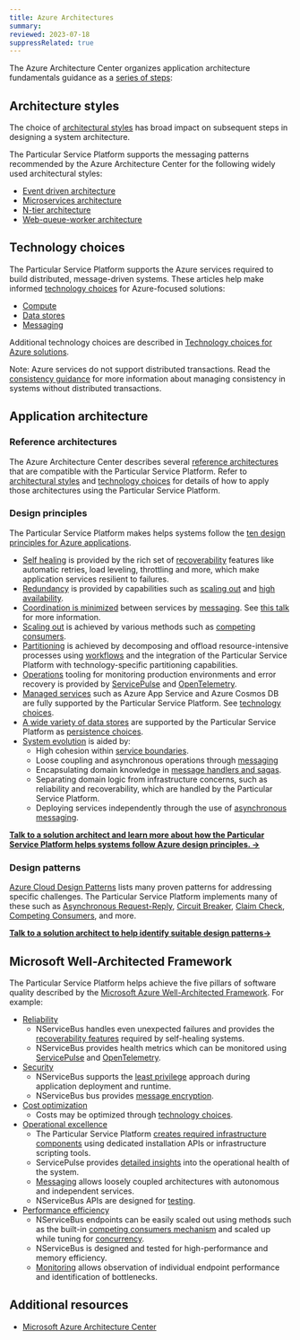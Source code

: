 ```yaml
---
title: Azure Architectures
summary:
reviewed: 2023-07-18
suppressRelated: true
---
```




The Azure Architecture Center organizes application architecture fundamentals guidance as a [series of steps](https://learn.microsoft.com/en-us/azure/architecture/guide/#how-this-guidance-is-structured):

## Architecture styles

The choice of [architectural styles](https://learn.microsoft.com/en-us/azure/architecture/guide/architecture-styles/) has broad impact on subsequent steps in designing a system architecture.

The Particular Service Platform supports the messaging patterns recommended by the Azure Architecture Center for the following widely used architectural styles:

* [Event driven architecture](/architecture/azure/event-driven-architecture.md)
* [Microservices architecture](/architecture/azure/microservices.md)
* [N-tier architecture](/architecture/azure/n-tier.md)
* [Web-queue-worker architecture](/architecture/azure/web-queue-worker.md)

## Technology choices

The Particular Service Platform supports the Azure services required to build distributed, message-driven systems. These articles help make informed [technology choices](https://learn.microsoft.com/en-us/azure/architecture/guide/#technology-choices) for Azure-focused solutions:

* [Compute](/architecture/azure/compute.md)
* [Data stores](/architecture/azure/data-stores.md)
* [Messaging](/architecture/azure/messaging.md)

Additional technology choices are described in [Technology choices for Azure solutions](https://learn.microsoft.com/en-us/azure/architecture/guide/technology-choices/technology-choices-overview).

Note: Azure services do not support distributed transactions. Read the [consistency guidance](/architecture/consistency.md) for more information about managing consistency in systems without distributed transactions.

## Application architecture

### Reference architectures

The Azure Architecture Center describes several [reference architectures](https://learn.microsoft.com/en-us/azure/architecture/browse/?filter=reference-architecture) that are compatible with the Particular Service Platform. Refer to [architectural styles](#architecture-styles) and [technology choices](#technology-choices) for details of how to apply those architectures using  the Particular Service Platform.

### Design principles

The Particular Service Platform makes helps systems follow the [ten design principles for Azure applications](https://learn.microsoft.com/en-us/azure/architecture/guide/design-principles/).

* [Self healing](https://learn.microsoft.com/en-us/azure/architecture/guide/design-principles/self-healing) is provided by the rich set of [recoverability](/architecture/recoverability.md) features like automatic retries, load leveling, throttling and more, which make application services resilient to failures.
* [Redundancy](https://learn.microsoft.com/en-us/azure/architecture/guide/design-principles/redundancy) is provided by capabilities such as [scaling out](/nservicebus/scaling.md#scaling-out-to-multiple-nodes) and [high availability](/nservicebus/scaling.md#high-availability).
* [Coordination is minimized](https://learn.microsoft.com/en-us/azure/architecture/guide/design-principles/minimize-coordination) between services by [messaging](/architecture/messaging.md). See [this talk](https://www.youtube.com/watch?v=0TYbHVc2yWI) for more information.
* [Scaling out](https://learn.microsoft.com/en-us/azure/architecture/guide/design-principles/scale-out) is achieved by various methods such as [competing consumers](/nservicebus/scaling.md#scaling-out-to-multiple-nodes-competing-consumers).
* [Partitioning](https://learn.microsoft.com/en-us/azure/architecture/guide/design-principles/partition) is achieved by decomposing and offload resource-intensive processes using [workflows](/architecture/workflows.md) and the integration of the Particular Service Platform with technology-specific partitioning capabilities.
* [Operations](https://learn.microsoft.com/en-us/azure/architecture/guide/design-principles/design-for-operations) tooling for monitoring production environments and error recovery is provided by [ServicePulse](/servicepulse/) and [OpenTelemetry](/architecture/monitoring.md#opentelemetry).
* [Managed services](https://learn.microsoft.com/en-us/azure/architecture/guide/design-principles/managed-services) such as Azure App Service and Azure Cosmos DB are fully supported by the Particular Service Platform. See [technology choices](#technology-choices).
* [A wide variety of data stores](https://learn.microsoft.com/en-us/azure/architecture/guide/design-principles/use-best-data-store) are supported by the Particular Service Platform as [persistence choices](/persistence).
* [System evolution](https://learn.microsoft.com/en-us/azure/architecture/guide/design-principles/design-for-evolution) is aided by:
  * High cohesion within [service boundaries](https://particular.net/webinars/finding-your-service-boundaries-a-practical-guide).
  * Loose coupling and asynchronous operations through [messaging](/architecture/messaging.md)
  * Encapsulating domain knowledge in [message handlers and sagas](/nservicebus/handlers-and-sagas.md).
  * Separating domain logic from infrastructure concerns, such as reliability and recoverability, which are handled by the Particular Service Platform.
  * Deploying services independently through the use of [asynchronous messaging](/nservicebus/messaging/).

[**Talk to a solution architect and learn more about how the Particular Service Platform helps systems follow Azure design principles. →**](https://particular.net/solution-architect?message=I%27d%20like%20to%20talk%20to%20a%20solution%20architect%20to%20learn%20more%20about%20how%20the%20Particular%20Service%20Platform%20helps%20systems%20follow%20Azure%20design%20principles.)

### Design patterns

[Azure Cloud Design Patterns](https://learn.microsoft.com/en-us/azure/architecture/patterns/) lists many proven patterns for addressing specific challenges. The Particular Service Platform implements many of these such as [Asynchronous Request-Reply](/nservicebus/messaging/reply-to-a-message.md), [Circuit Breaker](/nservicebus/recoverability/#automatic-rate-limiting), [Claim Check](/nservicebus/messaging/databus/), [Competing Consumers](/nservicebus/scaling.md#scaling-out-to-multiple-nodes-competing-consumers), and more.

[**Talk to a solution architect to help identify suitable design patterns→**](https://particular.net/solution-architect?message=I%27d%20like%20to%20talk%20to%20a%20solution%20architect%20to%20help%20identify%20suitable%20design%20patterns%20for%20my%20system.)

## Microsoft Well-Architected Framework

The Particular Service Platform helps achieve the five pillars of software quality described by the [Microsoft Azure Well-Architected Framework](https://learn.microsoft.com/en-us/azure/well-architected/). For example:

* [Reliability](https://learn.microsoft.com/en-us/azure/well-architected/resiliency/overview)
  * NServiceBus handles even unexpected failures and provides the [recoverability features](/nservicebus/recoverability/) required by self-healing systems.
  * NServiceBus provides health metrics which can be monitored using [ServicePulse](/servicepulse) and [OpenTelemetry](/nservicebus/operations/opentelemetry.md).
* [Security](https://learn.microsoft.com/en-us/azure/well-architected/security/security-principles)
  * NServiceBus supports the [least privilege](/nservicebus/operations/installers.md#when-to-run-installers) approach during application deployment and runtime.
  * NServiceBus bus provides [message encryption](/nservicebus/security/property-encryption.md).
* [Cost optimization](https://learn.microsoft.com/en-us/azure/well-architected/cost/overview)
  * Costs may be optimized through [technology choices](#technology-choices).
* [Operational excellence](https://learn.microsoft.com/en-us/azure/well-architected/devops/overview)
  * The Particular Service Platform [creates required infrastructure components](/nservicebus/operations/installers.md) using dedicated installation APIs or infrastructure scripting tools.
  * ServicePulse provides [detailed insights](/servicepulse) into the operational health of the system.
  * [Messaging](/nservicebus/messaging) allows loosely coupled architectures with autonomous and independent services.
  * NServiceBus APIs are designed for [testing](/nservicebus/testing).
* [Performance efficiency](https://learn.microsoft.com/en-us/azure/well-architected/scalability/overview)
  * NServiceBus endpoints can be easily scaled out using methods such as the built-in [competing consumers mechanism](/nservicebus/scaling.md#scaling-out-to-multiple-nodes-competing-consumers) and scaled up while tuning for [concurrency](/nservicebus/operations/tuning.md).
  * NServiceBus is designed and tested for high-performance and memory efficiency.
  * [Monitoring](/monitoring) allows observation of individual endpoint performance and identification of bottlenecks.

## Additional resources

* [Microsoft Azure Architecture Center](https://learn.microsoft.com/en-us/azure/architecture/)

